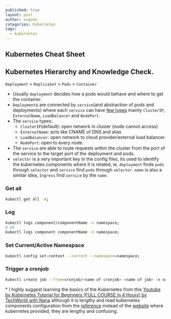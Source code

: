 ```yaml
---
published: true
layout: post
author: eugene
categories: Kubernetes
tags:
  - kubernetes
---
```

## Kubernetes Cheat Sheet

## Kubernetes Hierarchy and Knowledge Check.

`Deployment` > `ReplicaSet` > `Pods` > `Container`

- Usually `deployment` decides how a pods would behave and where to get the container. 
- `Deployment`s are connected by `service`(and abstraction of pods and deployments) where each `service` can have [few types](https://kubernetes.io/docs/reference/kubernetes-api/service-resources/service-v1/#ServiceSpec) mainly `ClusterIP`, `ExternalName`, `LoadBalancer` and `NodePort`.
- The `service` types:
	- `ClusterIP`(default): open network in cluster (node cannot access)
    - `ExternalName`: acts like CNAME of DNS and alias
    - `LoadBalancer`: open network to cloud provider/external load balancer.
    - `NodePort`: open to every node.
- The `service` are able to route requests within the cluster from the port of the service to the target port of the deployment and pods.
- `selector` is a very important key in the config files, its used to identify the kubernetes components where it is related, ie, `deployment` finds `pods` through `selector` and `service` find `pods` through `selector`. `name` is also a similar idea, `Ingress` find `service` by the `name`.

### Get all
```bash
kubectl get all -A;
```

### Log
```bash
kubectl logs component/componentName -n namespace;
# OR
kubectl logs component componentName -n namespace;
```

### Set Current/Active Namespace
```bash
kubectl config set-context --current --namespace=namespace;
```

### Trigger a cronjob
```bash
kubectl create job --from=cronjob/<name of cronjob> <name of job> -n namespace;
```

\* I highly suggest learning the basics of the Kubernetes from this [Youtube by Kubernetes Tutorial for Beginners \[FULL COURSE in 4 Hours\] by TechWorld with Nana][Youtube by Kubernetes Tutorial for Beginners \[FULL COURSE in 4 Hours\] by TechWorld with Nana] although it is lengthy and read kubernetes components configuration from the [reference][Reference] instead of the [website](https://kubernetes.io/docs/home/) where kubernetes provided, they are lengthy and confusing. 

[Reference]: https://kubernetes.io/docs/reference/kubernetes-api/
[Youtube by Kubernetes Tutorial for Beginners \[FULL COURSE in 4 Hours\] by TechWorld with Nana]: https://www.youtube.com/watch?v=X48VuDVv0do
